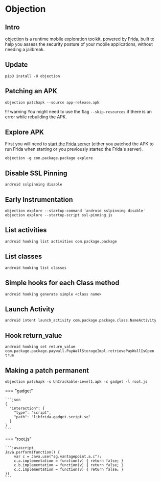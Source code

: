 # Objection

## Intro

[objection](https://github.com/sensepost/objection) is a runtime mobile exploration toolkit, powered by [Frida](/mobile/frida/), built to help you assess the security posture of your mobile applications, without needing a jailbreak.

## Update

```
pip3 install -U objection
```

## Patching an APK

```
objection patchapk --source app-release.apk
```

!!! warning
    You might need to use the flag `--skip-resources` if there is an error while rebuilding the APK.

## Explore APK

First you will need to [start the Frida server](https://techbrunch.gitbook.io/workspace/mobile/frida#starting-frida-server) (either you patched the APK to run Frida when starting or you previously started the Frida's server).

```
objection -g com.package.package explore
```

## Disable SSL Pinning

```
android sslpinning disable
```

## Early Instrumentation

```
objection explore --startup-command 'android sslpinning disable'
objection explore --startup-script ssl-pinning.js
```

## List activities

```
android hooking list activities com.package.package
```

## List classes

```
android hooking list classes
```

## Simple hooks for each Class method

```
android hooking generate simple <class name>
```

## Launch Activity

```
android intent launch_activity com.package.package.class.NameActivity
```

## Hook return_value

```
android hooking set return_value com.package.package.paywall.PayWallStorageImpl.retrievePayWallIsOpen true
```

## Making a patch permanent

```
objection patchapk -s UnCrackable-Level1.apk -c gadget -l root.js
```

=== "gadget"

    ```json
    {
      "interaction": {
        "type": "script",
        "path": "libfrida-gadget.script.so"
      }
    }
    ```

=== "root.js"

    ```javascript
    Java.perform(function() {
        var c = Java.use("sg.vantagepoint.a.c");
        c.a.implementation = function(v) { return false; }
        c.b.implementation = function(v) { return false; }
        c.c.implementation = function(v) { return false; }
    })
    ```


